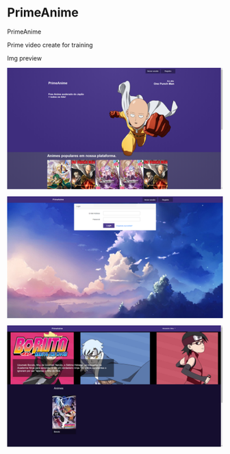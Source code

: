 # PrimeAnime
PrimeAnime

Prime video create for training

Img preview

![alt text](https://raw.githubusercontent.com/kaway404/PrimeAnime/master/apresentar/1.png)

![alt text](https://raw.githubusercontent.com/kaway404/PrimeAnime/master/apresentar/2.png)

![alt text](https://raw.githubusercontent.com/kaway404/PrimeAnime/master/apresentar/4.png)
